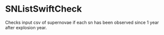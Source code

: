 # SNListSwiftCheck
Checks input csv of supernovae if each sn has been observed since 1 year after explosion year.
